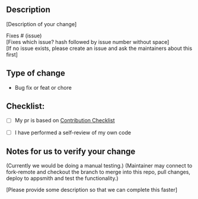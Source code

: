 

## Description

[Description of your change]

Fixes # (issue)
<br>
[Fixes which issue? hash followed by issue number without space]
<br>
[If no issue exists, please create an issue and ask the maintainers about this first]


## Type of change

- Bug fix or feat or chore


## Checklist:

- [ ] My pr is based on [Contribution Checklist](https://github.com/amogh2019/bajte-reh-bas/blob/main/CONTRIBUTING.md)
- [ ] I have performed a self-review of my own code


## Notes for us to verify your change
(Currently we would be doing a manual testing.)
(Maintainer may connect to fork-remote and checkout the branch to merge into this repo, pull changes, deploy to appsmith and test the functionality.)

[Please provide some description so that we can complete this faster]
